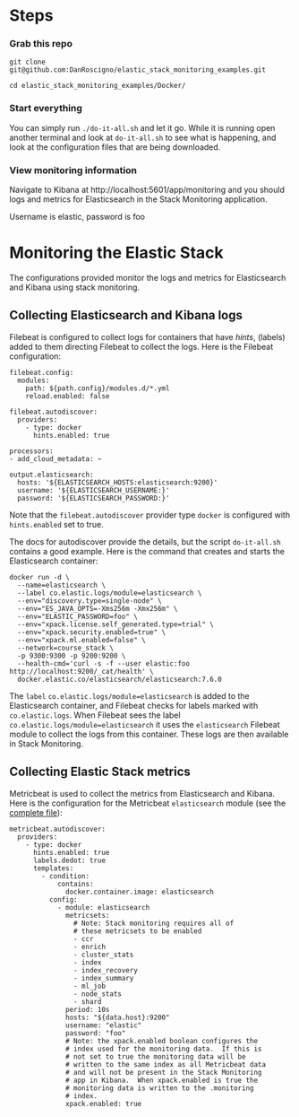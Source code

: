 # Steps

### Grab this repo
`git clone git@github.com:DanRoscigno/elastic_stack_monitoring_examples.git`

`cd elastic_stack_monitoring_examples/Docker/`

### Start everything

You can simply run `./do-it-all.sh` and let it go.  While it is running 
open another terminal and look at `do-it-all.sh` to see what is 
happening, and look at the configuration files that are being downloaded.

### View monitoring information

Navigate to Kibana at http://localhost:5601/app/monitoring and you should
logs and metrics for Elasticsearch in the Stack Monitoring application.

Username is elastic, password is foo

# Monitoring the Elastic Stack
The configurations provided monitor the logs and metrics for
Elasticsearch and Kibana using stack monitoring.

## Collecting Elasticsearch and Kibana logs
Filebeat is configured to collect logs for containers that have *hints*,
(labels) added to them directing Filebeat to collect the logs.  Here
is the Filebeat configuration:
```
filebeat.config:
  modules:
    path: ${path.config}/modules.d/*.yml
    reload.enabled: false

filebeat.autodiscover:
  providers:
    - type: docker
      hints.enabled: true

processors:
- add_cloud_metadata: ~

output.elasticsearch:
  hosts: '${ELASTICSEARCH_HOSTS:elasticsearch:9200}'
  username: '${ELASTICSEARCH_USERNAME:}'
  password: '${ELASTICSEARCH_PASSWORD:}'
```

Note that the `filebeat.autodiscover` provider type `docker` 
is configured with `hints.enabled` set to true.

The docs for autodiscover provide the details, but the script
`do-it-all.sh` contains a good example.  Here is the command
that creates and starts the Elasticsearch container:

```
docker run -d \
  --name=elasticsearch \
  --label co.elastic.logs/module=elasticsearch \
  --env="discovery.type=single-node" \
  --env="ES_JAVA_OPTS=-Xms256m -Xmx256m" \
  --env="ELASTIC_PASSWORD=foo" \
  --env="xpack.license.self_generated.type=trial" \
  --env="xpack.security.enabled=true" \
  --env="xpack.ml.enabled=false" \
  --network=course_stack \
  -p 9300:9300 -p 9200:9200 \
  --health-cmd='curl -s -f --user elastic:foo http://localhost:9200/_cat/health' \
  docker.elastic.co/elasticsearch/elasticsearch:7.6.0
```

The `label` `co.elastic.logs/module=elasticsearch` is added to the 
Elasticsearch container, and Filebeat checks for labels marked
with `co.elastic.logs`.  When Filebeat sees the label
`co.elastic.logs/module=elasticsearch` it uses the `elasticsearch`
Filebeat module to collect the logs from this container.  These logs are
then available in Stack Monitoring.

## Collecting Elastic Stack metrics

Metricbeat is used to collect the metrics from Elasticsearch and Kibana.
Here is the configuration for the Metricbeat `elasticsearch` module (see the [complete file](https://github.com/DanRoscigno/elastic_stack_monitoring_examples/blob/master/Docker/metricbeat.docker.yml)):
```
metricbeat.autodiscover:
  providers:
    - type: docker
      hints.enabled: true
      labels.dedot: true
      templates:
        - condition:
            contains:
              docker.container.image: elasticsearch
          config:
            - module: elasticsearch
              metricsets:
                # Note: Stack monitoring requires all of
                # these metricsets to be enabled
                - ccr
                - enrich
                - cluster_stats
                - index
                - index_recovery
                - index_summary
                - ml_job
                - node_stats
                - shard
              period: 10s
              hosts: "${data.host}:9200"
              username: "elastic"
              password: "foo"
              # Note: the xpack.enabled boolean configures the
              # index used for the monitoring data.  If this is 
              # not set to true the monitoring data will be 
              # written to the same index as all Metricbeat data
              # and will not be present in the Stack Monitoring 
              # app in Kibana.  When xpack.enabled is true the 
              # monitoring data is written to the .monitoring 
              # index.
              xpack.enabled: true
```

